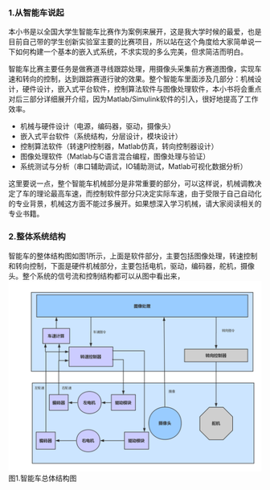 ### 1.从智能车说起

本小书是以全国大学生智能车比赛作为案例来展开，这是我大学时候的最爱，也是目前自己带的学生创新实验室主要的比赛项目，所以站在这个角度给大家简单说一下如何构建一个基本的嵌入式系统，不求实现的多么完美，但求简洁而明白。

智能车比赛主要任务是做赛道寻线跟踪处理，用摄像头采集前方赛道图像，实现车速和转向的控制，达到跟踪赛道行驶的效果。整个智能车里面涉及几部分：机械设计，硬件设计，嵌入式平台软件，控制算法软件与图像处理软件，本小书将会重点对后三部分详细展开介绍，因为Matlab/Simulink软件的引入，很好地提高了工作效率。

* 机械与硬件设计（电源，编码器，驱动，摄像头）
* 嵌入式平台软件（系统结构，分层设计，模块设计）
* 控制算法软件（转速PI控制器，Matlab仿真，转向控制器设计）
* 图像处理软件（Matlab与C语言混合编程，图像处理与验证）
* 系统测试与分析（串口辅助调试，IO辅助测试，Matlab可视化数据分析）

这里要说一点，整个智能车机械部分是非常重要的部分，可以这样说，机械调教决定了车的理论最高车速，而控制软件部分只决定实际车速，由于受限于自己自动化的专业背景，机械这方面不能过多展开。如果想深入学习机械，请大家阅读相关的专业书籍。

### 2.整体系统结构

智能车的整体结构图如图1所示，上面是软件部分，主要包括图像处理，转速控制和转向控制，下面是硬件机械部分，主要包括电机，驱动，编码器，舵机，摄像头。整个系统的信号流和控制结构都可以从图中看出来，  
![](/assets/EmbeddedSystem_S0_P1.png)图1.智能车总体结构图

